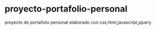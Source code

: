 # proyecto-portafolio-personal
proyecto de portafolio personal elaborado con css,html,javascript,jquery
